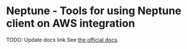 # Neptune - Tools for using Neptune client on AWS integration

TODO: Update docs link
See [the official docs](https://docs.neptune.ai/integrations-and-supported-tools/model-training/).